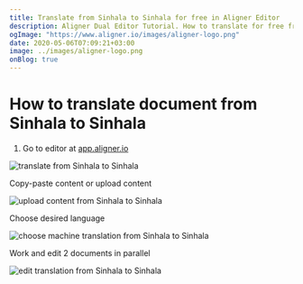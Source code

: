 ```yaml
---
title: Translate from Sinhala to Sinhala for free in Aligner Editor
description: Aligner Dual Editor Tutorial. How to translate for free from Sinhala to Sinhala. Aligner is multilingual document management platform. 
ogImage: "https://www.aligner.io/images/aligner-logo.png"
date: 2020-05-06T07:09:21+03:00
image: ../images/aligner-logo.png
onBlog: true
---
```


# How to translate document from Sinhala to Sinhala

1. Go to editor at [app.aligner.io](https://app.aligner.io "Aligner App web page")

![translate from Sinhala to Sinhala](../aligner-blank-editor.png "translate from Sinhala to Sinhala")

Copy-paste content or upload content

![upload content from Sinhala to Sinhala](../aligner-uploaded-document.png "upload content from Sinhala to Sinhala")

Choose desired language

![choose machine translation from Sinhala to Sinhala](../aligner-language-dropdown.png "choose machine translation from Sinhala to Sinhala")

Work and edit 2 documents in parallel

![edit translation from Sinhala to Sinhala](../aligner-double-sitded-editor.png "edit translation from Sinhala to Sinhala")


